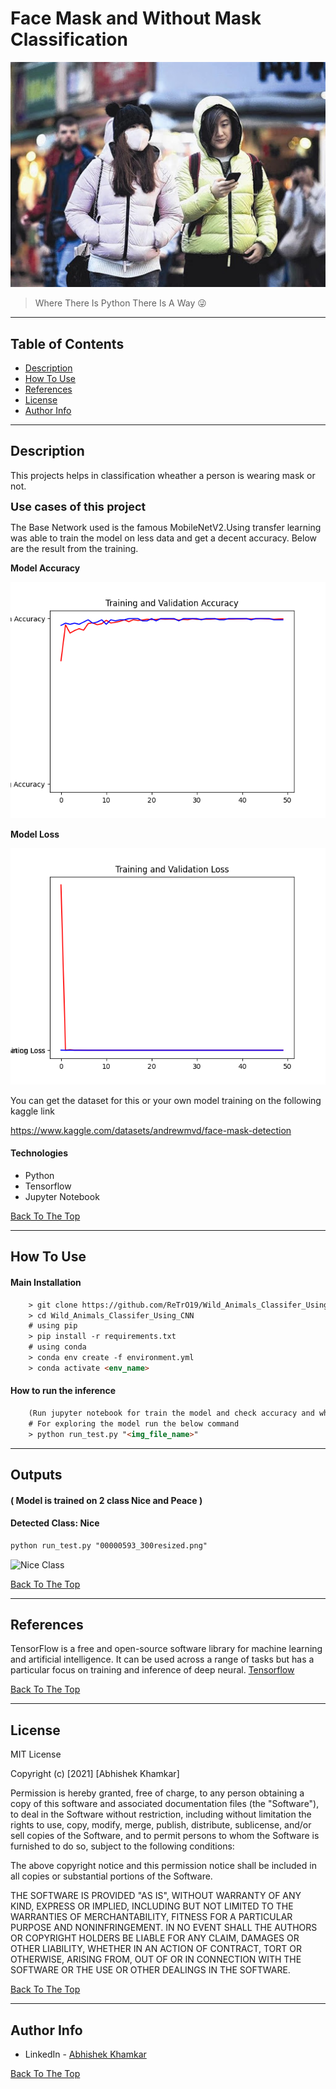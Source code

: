 [](#read-me-template)
# Face Mask and Without Mask Classification

![Project Image](git_images/maskwmask.png)

> Where There Is Python There Is A Way 😜

---

## **Table of Contents**
<!-- You're sections headers will be used to reference location of destination. -->

- [Description](#description)
- [How To Use](#how-to-use)
- [References](#references)
- [License](#license)
- [Author Info](#author-info)

---

## **Description**


This projects helps in classification wheather a person is wearing mask or not.

<font size="4"> **Use cases of this project**</font>

The Base Network used is the famous MobileNetV2.Using transfer learning was able to train the model on less data and get a decent accuracy. Below are the result from the training.

**Model Accuracy**

![Accuracy Image](git_images/Accuracy.png)

**Model Loss**

![Model Loss](git_images/Loss.png)

You can get the dataset for this or your own model training on the following kaggle link

https://www.kaggle.com/datasets/andrewmvd/face-mask-detection

#### **Technologies**

- Python
- Tensorflow
- Jupyter Notebook


[Back To The Top](#read-me-template)

---

## **How To Use**

#### **Main Installation**

```html
    > git clone https://github.com/ReTrO19/Wild_Animals_Classifer_Using_CNN.git
    > cd Wild_Animals_Classifer_Using_CNN
    # using pip
    > pip install -r requirements.txt
    # using conda
    > conda env create -f environment.yml
    > conda activate <env_name>
```

#### **How to run the inference**
```html
    (Run jupyter notebook for train the model and check accuracy and whatnot)
    # For exploring the model run the below command
    > python run_test.py "<img_file_name>"
```
---
## **Outputs**
#### ( Model is trained on 2 class Nice and Peace )
#### **Detected Class: Nice**
```html
python run_test.py "00000593_300resized.png"
```
![Nice Class](img/output.png)

[Back To The Top](#read-me-template)

---

## References

TensorFlow is a free and open-source software library for machine learning and artificial intelligence. It can be used across a range of tasks but has a particular focus on training and inference of deep neural. 
[Tensorflow](https://www.tensorflow.org/)

[Back To The Top](#read-me-template)

---

## License

MIT License

Copyright (c) [2021] [Abhishek Khamkar]

Permission is hereby granted, free of charge, to any person obtaining a copy
of this software and associated documentation files (the "Software"), to deal
in the Software without restriction, including without limitation the rights
to use, copy, modify, merge, publish, distribute, sublicense, and/or sell
copies of the Software, and to permit persons to whom the Software is
furnished to do so, subject to the following conditions:

The above copyright notice and this permission notice shall be included in all
copies or substantial portions of the Software.

THE SOFTWARE IS PROVIDED "AS IS", WITHOUT WARRANTY OF ANY KIND, EXPRESS OR
IMPLIED, INCLUDING BUT NOT LIMITED TO THE WARRANTIES OF MERCHANTABILITY,
FITNESS FOR A PARTICULAR PURPOSE AND NONINFRINGEMENT. IN NO EVENT SHALL THE
AUTHORS OR COPYRIGHT HOLDERS BE LIABLE FOR ANY CLAIM, DAMAGES OR OTHER
LIABILITY, WHETHER IN AN ACTION OF CONTRACT, TORT OR OTHERWISE, ARISING FROM,
OUT OF OR IN CONNECTION WITH THE SOFTWARE OR THE USE OR OTHER DEALINGS IN THE
SOFTWARE.

[Back To The Top](#read-me-template)

---

## Author Info

- LinkedIn - [Abhishek Khamkar](https://www.linkedin.com/in/abhishek-khamkar-b30756185)


[Back To The Top](#read-me-template)
